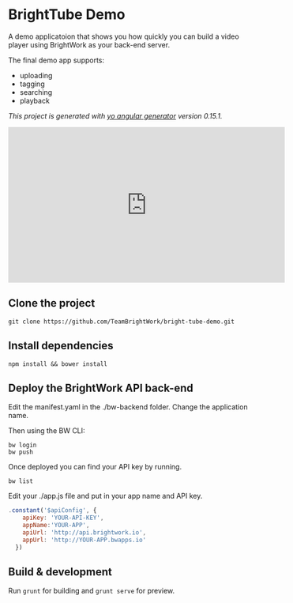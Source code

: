 # BrightTube Demo

A demo applicatoion that shows you how quickly you can build a video player using BrightWork as your back-end server.

The final demo app supports:
- uploading
- tagging
- searching
- playback

*This project is generated with [yo angular generator](https://github.com/yeoman/generator-angular)
version 0.15.1.*

<iframe width="560" height="315" src="https://www.youtube.com/embed/W5mVluoJBuo" frameborder="0" allowfullscreen></iframe>

## Clone the project
```
git clone https://github.com/TeamBrightWork/bright-tube-demo.git
```

## Install dependencies
```
npm install && bower install
```

## Deploy the BrightWork API back-end
Edit the manifest.yaml in the ./bw-backend folder. Change the application name.

Then using the BW CLI:
```
bw login
bw push
```

Once deployed you can find your API key by running.
```
bw list
```

Edit your ./app.js file and put in your app name and API key.

```javascript
.constant('$apiConfig', {
    apiKey: 'YOUR-API-KEY',
    appName:'YOUR-APP',
    apiUrl: 'http://api.brightwork.io',
    appUrl: 'http://YOUR-APP.bwapps.io'
  })
```

## Build & development

Run `grunt` for building and `grunt serve` for preview.


